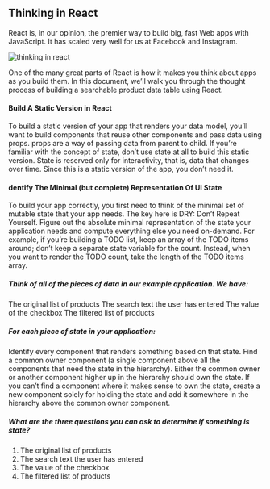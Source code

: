 ## Thinking in React
React is, in our opinion, the premier way to build big, fast Web apps with JavaScript. It has scaled very well for us at Facebook and Instagram.

![thinking in react](https://miro.medium.com/max/1705/1*Dee4cg5Hzg7JME1A9tjZJQ.png)

One of the many great parts of React is how it makes you think about apps as you build them. In this document, we’ll walk you through the thought process of building a searchable product data table using React.

#### Build A Static Version in React
To build a static version of your app that renders your data model, you’ll want to build components that reuse other components and pass data using props. props are a way of passing data from parent to child. If you’re familiar with the concept of state, don’t use state at all to build this static version. State is reserved only for interactivity, that is, data that changes over time. Since this is a static version of the app, you don’t need it.

#### dentify The Minimal (but complete) Representation Of UI State
To build your app correctly, you first need to think of the minimal set of mutable state that your app needs. The key here is DRY: Don’t Repeat Yourself. Figure out the absolute minimal representation of the state your application needs and compute everything else you need on-demand. For example, if you’re building a TODO list, keep an array of the TODO items around; don’t keep a separate state variable for the count. Instead, when you want to render the TODO count, take the length of the TODO items array.

##### Think of all of the pieces of data in our example application. We have:
The original list of products The search text the user has entered The value of the checkbox The filtered list of products

##### For each piece of state in your application:
Identify every component that renders something based on that state. Find a common owner component (a single component above all the components that need the state in the hierarchy). Either the common owner or another component higher up in the hierarchy should own the state. If you can’t find a component where it makes sense to own the state, create a new component solely for holding the state and add it somewhere in the hierarchy above the common owner component.

##### What are the three questions you can ask to determine if something is state?
1.  The original list of products
2. The search text the user has entered
3. The value of the checkbox
4. The filtered list of products